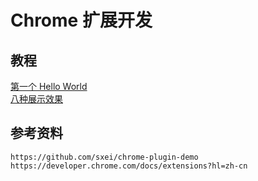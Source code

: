 # Chrome 扩展开发

## 教程
[第一个 Hello World](./demo1/Readme.md)   
[八种展示效果](./demo2/Readme.md)   

## 参考资料
```
https://github.com/sxei/chrome-plugin-demo
https://developer.chrome.com/docs/extensions?hl=zh-cn
```